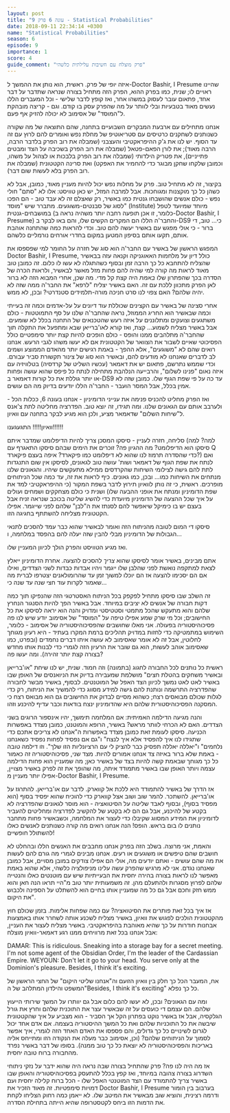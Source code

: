 ```yaml
---
layout: post
title: "עונה 6 פרק 9 - Statistical Probabilities"
date: 2018-09-11 22:34:14 +0300
name: "Statistical Probabilities"
season: 6
episode: 9
importance: 1
score: 4
guide_comment: "פרק מוצלח עם חשיבות עלילתית כלשהי"
---
```

איזה יופי של פרק. ראשית, הוא נותן את ההמשך ל-Doctor Bashir, I Presume שהיינו ראויים לו; שנית, כמו בפרק ההוא, הפרק הזה מתחיל בצורה שנראה שתדבר על דבר אחד, פתאום עובר לעסוק במשהו אחר, ואז קופץ לדבר שלישי - וכל המעברים הללו נעשים מאוד בטבעיות ובלי לוותר על מה שהפרק עסק בו קודם. וגם - קריצה מובהקת ל"המוסד" של אסימוב לא יכולה להזיק אף פעם.

אנחנו מתחילים עם ארבעת המבקרים השבועיים בתחנה, שהם התוצאה של מה שקורה כשנותנים לשחקנים כרטיסים עם סטריאוטיפ של מחלת נפש ואומרים להם לרוץ עם זה עד הסוף. יש לנו את ג'ק ההיפראקטיבי והעצבני (שמבלה את רוב הפרק בלדבר הרבה, הרבה מאוד); את לורן הפאם-פטאל (שמבלה את רוב הפרק בשכיבה על הצד ומבטים פתייניים), את פטריק הילדותי (שמבלה את רוב הפרק בלבכות או לצהול על משהו, וכמובן שלקחו שחקן מבוגר כדי להחמיר את האפקט) ואת סרינה הקטטונית (שמבלה את רוב הפרק בלא לעשות שום דבר).

בקיצור, זה לא מתחיל טוב. פרק על מחלות נפש יכול להיות מעניין מאוד, כמובן, אבל לא כשהן כל כך מוקצנות ומגוחכות. אבל למרבה המזל, יש כאן טוויסט: אלו לא "סתם" חולי נפש - כולם אנשים שהושבחו גנטית כמו באשיר, רק שאצלם זה לא עבד טוב - הם הפכו לסוג של סבנטים-משוגעים. מתברר שיש "מוסד" (Institute) מיוחד שמיועד לטפל במושבחים-גנטית (כלומר, זו אכן תופעה רחבה יותר משהיה נראה ב-Doctor Bashir, I Presume) והחבר'ה הללו הם המקרים הקשים שלו, והם באו לבקר ב-DS9 כי... טוב, די ברור - כי אולי מפגש עם באשיר יעשה להם טוב. וכדי להראות כמה שהתחנה אוהבת אותם, תקעו אותם בסיפון המטען במקום בחדרי אורחים נורמליים כלשהם.

המפגש הראשון של באשיר עם החבר'ה הוא סוג של חזרה על החומר למי שפספסו את Doctor Bashir, I Presume, כולל דיון על מלחמות האאוגניקה וקנאה עזה בבאשיר שהצליח להתחבא כל כך הרבה זמן ובסוף כשהתגלה לא עשו לו כלום. זה כמובן טוב מאוד לראות מה קורה למי שהיה להם פחות מזל מאשר לבאשיר, ולראות הכרה של הסדרה בכך שהפתרון שלו *באמת* היה קצת קל מדי. מה שכן, אחרי המבוא הזה לא ברור לאן הפרק מתכוון ללכת עם זה. האם באשיר יצליח "לרפא" את החבר'ה ממה שזה לא יהיה שלהם? האם צפוי לנו סרט חניכה מורה-תלמידים סטנדרטי? ובכן, לא ממש.

אחרי סצינה של באשיר עם הקצינים שכוללת עוד דיונים על על-אדמים וכמה זה בעייתי וכמה שבאשיר הוא החריג הממוזל, נראה שהחבר'ה שלנו על סף התמוטטות - כולם משתגעים וצועקים ומתלוננים על איזה רעש שהטכנאים של התחנה בכלל לא שומעים. אבל באשיר מצליח לשמוע... קצת, ואז קורא לאו'ברייאן שבא ומתפעל את התקלה תוך שהחבר'ה מתלהבים ממנו והופס - כולם הופכים להיות קצת יותר סימפטיים כולל הפסיכוטי שאיים לשבור את הצוואר של הקטטונית אם לא יעשו משהו לגבי הרעש. אנחנו רואים שהם לא "משוגעים", אלא ההפך - באמת רגישים יותר מהאדם הממוצע ושמים לב לדברים שאנחנו לא מודעים להם, ובאשיר הוא סוג של צינור תקשורת סביר עבורם. וכדי שממש נתרשם, פתאום יש את דאמאר (עכשיו השליט של קרדסיה) בטלוויזיה עם איזה נאום "פנינו לשלום", והרבייעה הנלהבת מתחילה לנתח כל פיפס שהוא עושה ופחות או יותר גוללת את כל קורות דאמאר ב-DS9 עד כה על פי שפת הגוף שלו. כמובן שזה לא אמין בכלל, אבל המסר הועבר - החבר'ה הללו יודעים בדיוק מה הם עושים.

ואז הפרק מחליט להכניס פנימה את ענייני הדומיניון - אנחנו בעונה 6, ככלות הכל - ולערבב אותם עם הגאונים שלנו. ומה תגידו, זה יוצא טוב. הפדרציה מחליטה לתת צ'אנס ל"שיחות השלום" שדאמאר מציע, ולכן הוא מגיע לבקר בתחנה עם וואיון.

וואיון!!!!! התגעגענו!!!!!!

סליחה, חזרה לעניין - סיסקו המסכן צריך להיות הדיפלומט שמדבר איתם (למה? למה סיסקו הוא הדיפלומט? מה ההגיון פה? זוכרים את הימים שבהם סיסקו התאגרף עם Q כדי שהסדרה תרמוז לנו שהוא לא דיפלומט כמו פיקארד? איפה בעצם פיקארד?) ואם לנתח את שפת הגוף של דאמאר ושות' עושה טוב לגאונים, לסיסקו אין שום התנגדות לתת להם גישה לצילומי השיחות שהקרדסים ממילא מתעקשים שיהיו. והגאונים שלנו מנתחים את השיחות כמו... ובכן, כמו גאונים. כיף לראות את זה, עד כמה שכל הניתוחים מופרכים. ראשית, כי זה נותן לוואיון תירוץ לדבר בשפת המקור (כי ההיפראקטיבי למד את שפת הדומיניון ומנתח את אופני ההבעה שלו) ושנית כי כולם מצחקקים ושמחים ועולים על איך שכל ההצעה של הדומיניון מיועדת כדי להשיג שליטה בכוכב שנראה זניח אבל בעצם יש בו כימיקל שיאפשר להם לסנתז את ה"לבן" שלהם לפני שייגמר. אפילו הקטטונית מצליחה להשתתף בחגיגה הזו.

סיסקו די המום לטובה מהניתוח הזה ואומר לבאשיר שהוא כבר עמד להסכים לתנאי הגבולות של הדומיניון מבלי להבין שזה יעלה להם בהפסד במלחמה, ו...

ואז מגיע הטוויסט והפרק הולך לכיוון המעניין שלו.

אתם מבינים, באשיר אומר לסיסקו שהוא *צריך* להסכים להצעה. אחרת הדומיניון ייאלץ לצאת למתקפה נואשת לפני שהלבן שלו ייגמר ויהיו אבדות כבדות לשני הצדדים, ואילו אם הם יסכימו להצעה אז הם יוכלו למשוך זמן עד שהרומולאנים יצטרפו לברית מה שאמור לקרות עוד חצי שנה עד שנה כי...

זה השלב שבו סיסקו מתחיל לפקפק בכל הניתוח האסטרטגי הזה שהנפיקו תוך כמה דקות חבורה של אנשים לא יציבים במיוחד. אבל באשיר הפך להיות הסנגור הנחרץ שלהם והוא מתעקש שהכל מתמטי וסטטיסטי ומדויק והנה הוא יראה לסיסקו את כל החישובים; וכל מי שרק שמע אפילו טיפה על "המוסד" של אסימוב יודע שיש לנו פה פסיכוהיסטוריה בפעולה. אני מאלו שחושבים שהפסיכוהיסטוריה של אסימוב - כלומר, השימוש במתמטיקה כדי לחזות במדויק תהליכים ברמת המקרו בעתיד - היא רעיון מגוחך לחלוטין, אבל זה לא אומר שאסימוב לא עושה איתו דברים נחמדים (ובפרט, כמו שאסימוב אוהב לעשות, הוא גם שובר את הרעיון הזה לגמרי כדי לבנות אותו מחדש בצורה קצת יותר זהירה). ומה יעשו פה?

ראשית כל נותנים לכל החבורה לחגוג (בתמונה) וזה חמוד. שנית, יש לנו שיחת "או'ברייאן ובאשיר משחקים בהטלת חצים" מושלמת שמעבירה בדיוק את הניואנסים של האופן שבו באשיר לאט לאט נמשך לכיוון הצד האפל של המוטנטים. לבסוף, באשיר מבשר לחבורה שהפדרציה התרשמה ונותנת להם גישה למידע מסווג כדי להמשיך את הניתוח, רק כדי לגלות שכולם מבואסים רצח; כשהוא מסיים לבדוק את החישובים גם הוא מבואס רצח כי המסקנה הפסיכוהיסטורית שלהם היא שהדומיניון ינצח בודאות וכבר עדיף להיכנע וזהו.

והנה מגיעה הדילמה האמיתית: אם המלחמה תימשך, יהיו אינספור הרוגים בשני הצדדים. האם לא הכרחי לוותר מראש? באשיר, הרופא והמוטנט, כמובן מצדד באפשרות הכניעה. סיסקו לעומת זאת כמובן מצדד באפשרות ה"אנחנו לא צריכים אתכם כדי שתגידו לנו איך להפסיד אלא איך לנצח" ו"גם אם נפסיד לפחות נפסיד כשאנחנו נלחמים" ו"יאללה יאללה תפסיק כבר להציק לי עם הרציונליות הזו שלך". וזו דילמה טובה - באמת שלא ברור באיזה צד אנחנו אמורים להיות. מצד שני, פסיכוהיסטוריה זה כאמור כל כך מגוחך שבאמת קשה להיות בצד של באשיר כאן; מה שמעניין הוא פחות הדילמה עצמה ויותר האופן שבו באשיר מתמודד איתה, מה שהופך את זה לפרק באשיר מצויין, אפילו יותר מעניין מ-Doctor Bashir, I Presume.

אז הדרך של באשיר להתמודד היא ללכת אל קווארק. לדבר עם או'ברייאן. להתרגז על או'ברייאן. להשתכר. להמר שוב ושוב אצל קווארק כדי להוכיח שהוא יפסיד בסוף (הוא מפסיד בסוף), ובסוף לאבד שליטה על הסיטואציה - הוא מוסר לגאונים שהפדרציה לא בקטע של להיכנע, אבל גם הם לא בקטע של להקשיב לפדרציה ומחליטים להעביר לדומיניון את המידע המסווג שקיבלו כדי לעצור את המלחמה, וכשבאשיר פחות מתחבר נותנים לו בום בראש. הופס! הנה אנחנו רואים מה קורה כשנותנים לאנשים כאלו להשתולל חופשיים!

והאמת, אני מרוצה. בשלב הזה בפרק אנחנו מחבבים את האנשים הללו ובהחלט לא חושבים שהם טיפשים או משוגעים או רעים. אנחנו מבינים לגמרי מה גורם להם לעשות את מה שהם עושים - ואתם יודעים מה, אולי הם אפילו צודקים במובן מסויים, אבל כמובן שאנחנו נגדם. אני לא מרגיש שהפרק עשה עלינו מניפולציה כלשהי, אלא שהוא באמת מאפשר לנו לראות בצורה בהירה יחסית את הבעייתיות שיש עם מוטנטים כאלו והנטייה שלהם לפרוץ מסגרות ולהתעלם מהן. זה משמעותית יותר טוב מ"היי תראו הנה חאן והוא ממש חזק וחכם אבל גם כל מה שמעניין אותו בחיים הוא להשתלט על הספינה ולכבוש את היקום".

אז איך בכל זאת פותרים את הסיטואציה? עם כמה שפחות אלימות. בזמן שכולם חוץ מהקטטונית הולכים לפגוש את וואיון, באשיר מצליח לשכנע אותה לשחרר אותו באמצעות אבחנות חודרות על כך שהיא מאוהבת בהיפראקטיבי. באשיר מצליח לעצור את העניין, אבל אנחנו בכל זאת מרוויחים ממנו רגע דאמאר-וואיון מוצלח:

DAMAR: This is ridiculous. Sneaking into a storage bay for a secret meeting. I'm not some agent of the Obsidian Order, I'm the leader of the Cardassian Empire. 
WEYOUN: Don't let it go to your head. You serve only at the Dominion's pleasure. Besides, I think it's exciting. 

אח, המעבר הכל כך חלק בין וואיון הזועם וה"אנחנו שליטי היקום" של החצי הראשון של המשפט והילדון המתלהב של ה"Besides, I think it's exciting" כל כך נפלא.

ומה עם הגאונים? ובכן, לא יעשו להם כלום אבל גם יוותרו על המשך שירותי הייעוץ שלהם. הם עצמם די כועסים על זה שבאשיר עצר את התוכנית שלהם וחרץ את גורל הגלקסיה, אבל אז באשיר נוקט בפתרון הקל אך הסביר - הוא מצביע על איך שהקטטונית שיבשה את כל התוכניות שלהם ואת כל המשך ההיסטוריה בעצמה. אם אדם אחד יכול לגרום לשינויים כל כך גדולים, והם פספסו את האדם האחד הזה לגמרי, איך אפשר לסמוך על הניתוחים שלהם? (וכן, אסימוב כבר מעלה את הנקודה הזו ומתייחס אליה באריכות והפסיכוהיסטוריה לא יוצאת כל כך טוב ממנה). בסופו של דבר באשיר נפרד מהחבורה ברוח טובה יחסית.

אז מה היה לנו פה? פרק שהתחיל בצורה שבה נראה היה שהוא ידבר על נזקי ניתוחי השדרוג בצורה צהובה במיוחד, ואז קפץ בכלל להתעסק בפסיכוהיסטוריה והאופן שבו באשיר צריך להתמודד עם הצד המוטנטי האפל שלו - הכל ברוח קלילה יחסית ועם דמויות סימפטיות. זה מאוד הזכיר את Doctor Bashir, I Presume בערבוב בין הומור ודרמה רצינית, והוציא שוב מבאשיר את המיטב שלו. לא ייאמן כמה רחוק הצליחו לקחת את הדמות הזו ביחס לקטסטרופה שהיא הייתה בתחילת הסדרה.
